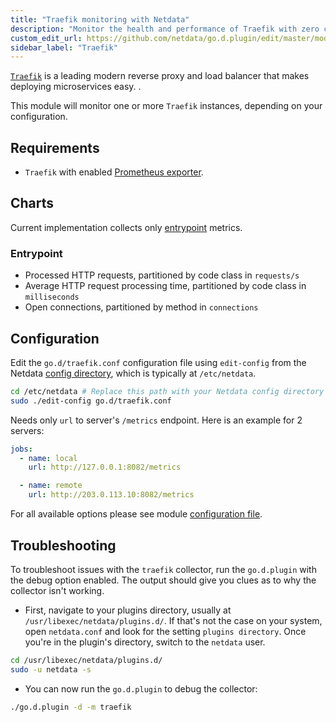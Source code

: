 ```yaml
---
title: "Traefik monitoring with Netdata"
description: "Monitor the health and performance of Traefik with zero configuration, per-second metric granularity, and interactive visualizations."
custom_edit_url: https://github.com/netdata/go.d.plugin/edit/master/modules/traefik/README.md
sidebar_label: "Traefik"
---
```




[`Traefik`](https://traefik.io/traefik/) is a leading modern reverse proxy and load balancer that makes deploying
microservices easy. .

This module will monitor one or more `Traefik` instances, depending on your configuration.

## Requirements

- `Traefik` with enabled [Prometheus exporter](https://doc.traefik.io/traefik/observability/metrics/prometheus/).

## Charts

Current implementation collects only [entrypoint](https://doc.traefik.io/traefik/routing/entrypoints/) metrics.

### Entrypoint

- Processed HTTP requests, partitioned by code class in `requests/s`
- Average HTTP request processing time, partitioned by code class in `milliseconds`
- Open connections, partitioned by method in `connections`

## Configuration

Edit the `go.d/traefik.conf` configuration file using `edit-config` from the
Netdata [config directory](/docs/configure/nodes), which is typically at `/etc/netdata`.

```bash
cd /etc/netdata # Replace this path with your Netdata config directory
sudo ./edit-config go.d/traefik.conf
```

Needs only `url` to server's `/metrics` endpoint. Here is an example for 2 servers:

```yaml
jobs:
  - name: local
    url: http://127.0.0.1:8082/metrics

  - name: remote
    url: http://203.0.113.10:8082/metrics
```

For all available options please see
module [configuration file](https://github.com/netdata/go.d.plugin/blob/master/config/go.d/traefik.conf).

## Troubleshooting

To troubleshoot issues with the `traefik` collector, run the `go.d.plugin` with the debug option enabled. The output
should give you clues as to why the collector isn't working.

- First, navigate to your plugins directory, usually at `/usr/libexec/netdata/plugins.d/`. If that's not the case on
  your system, open `netdata.conf` and look for the setting `plugins directory`. Once you're in the plugin's directory,
  switch to the `netdata` user.

```bash
cd /usr/libexec/netdata/plugins.d/
sudo -u netdata -s
```

- You can now run the `go.d.plugin` to debug the collector:

```bash
./go.d.plugin -d -m traefik
```
